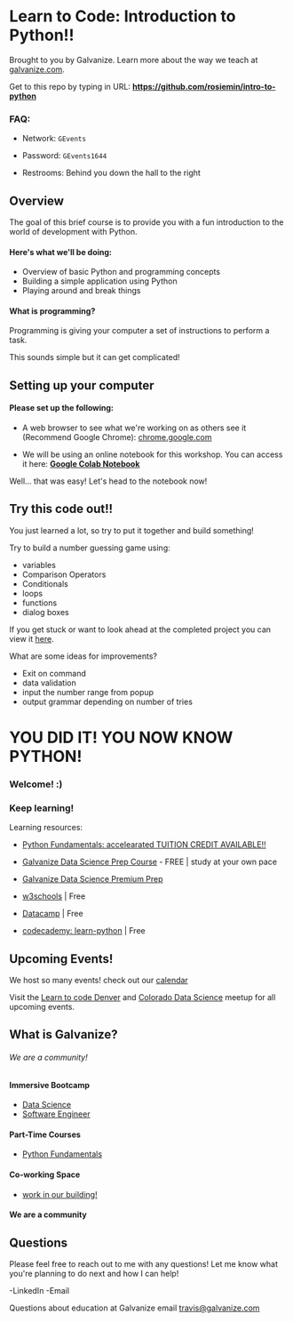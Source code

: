 # Learn to Code: Introduction to Python!!

Brought to you by Galvanize. Learn more about the way we teach at [galvanize.com](http://galvanize.com).

Get to this repo by typing in URL: **https://github.com/rosiemin/intro-to-python**

### FAQ: 

- Network: `GEvents` 

- Password: `GEvents1644`

- Restrooms: Behind you down the hall to the right

## Overview
The goal of this brief course is to provide you with a fun introduction to the world of development with Python.

#### Here's what we'll be doing:
* Overview of basic Python and programming concepts
* Building a simple application using Python
* Playing around and break things


#### What is programming?
Programming is giving your computer a set of instructions to perform a task. 

This sounds simple but it can get complicated! 


## Setting up your computer


#### Please set up the following:

* A web browser to see what we're working on as others see it (Recommend Google Chrome): [chrome.google.com](http://chrome.google.com)

* We will be using an online notebook for this workshop. You can access it here: [**Google Colab Notebook**](https://colab.research.google.com/drive/1iDMr9Y9JVhb9bQpO_KluiKBWLwuPYHe5)


Well... that was easy! Let's head to the notebook now!


## Try this code out!!
You just learned a lot, so try to put it together and build something!


Try to build a number guessing game using:

- variables
- Comparison Operators
- Conditionals
- loops
- functions
- dialog boxes

If you get stuck or want to look ahead at the completed project you can view it [here](https://repl.it/@gDSIprep/pythonGuessingGame).

What are some ideas for improvements? 

- Exit on command
- data validation
- input the number range from popup
- output grammar depending on number of tries



# YOU DID IT! YOU NOW KNOW PYTHON!

### Welcome! :)

### Keep learning!


Learning resources:

- [Python Fundamentals: accelearated TUITION CREDIT AVAILABLE!!](https://www.galvanize.com/part-time/data-science-fundamentals)

- [Galvanize Data Science Prep Course](https://www.galvanize.com/data-science-prep) - FREE | study at your own pace

- [Galvanize Data Science Premium Prep](https://www.galvanize.com/data-science/prep/premium-prep-registration)

- [w3schools](https://www.w3schools.com/python/default.asp) | Free

- [Datacamp](https://www.datacamp.com/courses/intro-to-python-for-data-science) | Free

- [codecademy: learn-python](https://www.codecademy.com/learn/learn-python) | Free


## Upcoming Events!

We host so many events! check out our [calendar](https://www.galvanize.com/events)

Visit the [Learn to code Denver](https://www.meetup.com/learn-to-code-colorado/) and [Colorado Data Science](https://www.meetup.com/Colorado-Data-Science/) meetup for all upcoming events.


## What is Galvanize?
###### We are a community!

#### Immersive Bootcamp

- [Data Science](https://www.galvanize.com/data-science)
- [Software Engineer](https://www.galvanize.com/web-development)

#### Part-Time Courses

- [Python Fundamentals](https://www.galvanize.com/part-time/data-science-fundamentals)


#### Co-working Space

- [work in our building!](https://www.galvanize.com/entrepreneur)

#### We are a community

## Questions

Please feel free to reach out to me with any questions! Let me know what you're planning to do next and how I can help!


-LinkedIn 
-Email 


Questions about education at Galvanize email [travis@galvanize.com](travis@galvanize.com)






